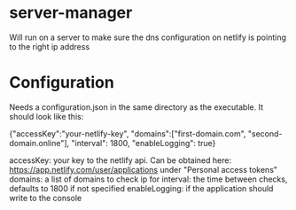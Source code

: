 # server-manager
Will run on a server to make sure the dns configuration on netlify is pointing to the right ip address

# Configuration
Needs a configuration.json in the same directory as the executable. It should look like this:

{"accessKey":"your-netlify-key", "domains":["first-domain.com", "second-domain.online"], "interval": 1800, "enableLogging": true}

accessKey: your key to the netlify api. Can be obtained here: https://app.netlify.com/user/applications under "Personal access tokens"
domains: a list of domains to check ip for
interval: the time between checks, defaults to 1800 if not specified
enableLogging: if the application should write to the console

